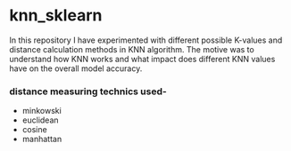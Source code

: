 # knn_sklearn
In this repository I have experimented with different possible K-values and distance calculation methods in KNN algorithm.
The motive was to understand how KNN works and what impact does different KNN values have on the overall model accuracy.
### distance measuring technics used-
- minkowski
- euclidean
- cosine
- manhattan
